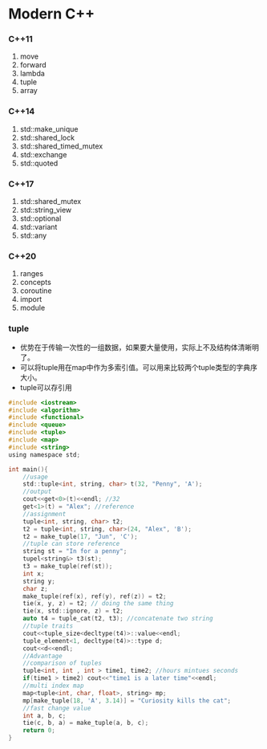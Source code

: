 # Modern C++
### C++11
1. move
2. forward
3. lambda
4. tuple
5. array
### C++14
1. std::make_unique
2. std::shared_lock
3. std::shared_timed_mutex
4. std::exchange
5. std::quoted
### C++17
1. std::shared_mutex
2. std::string_view
3. std::optional
4. std::variant
5. std::any
### C++20
1. ranges
2. concepts
3. coroutine
4. import
5. module
### tuple
- 优势在于传输一次性的一组数据，如果要大量使用，实际上不及结构体清晰明了。
- 可以将tuple用在map中作为多索引值。可以用来比较两个tuple类型的字典序大小。
- tuple可以存引用
```c
#include <iostream>
#include <algorithm>
#include <functional>
#include <queue>
#include <tuple>
#include <map>
#include <string>
using namespace std;

int main(){
    //usage
    std::tuple<int, string, char> t(32, "Penny", 'A');
    //output
    cout<<get<0>(t)<<endl; //32
    get<1>(t) = "Alex"; //reference
    //assignment 
    tuple<int, string, char> t2;
    t2 = tuple<int, string, char>(24, "Alex", 'B');
    t2 = make_tuple(17, "Jun", 'C');
    //tuple can store reference 
    string st = "In for a penny";
    tupel<string&> t3(st);
    t3 = make_tuple(ref(st));
    int x;
    string y;
    char z;
    make_tuple(ref(x), ref(y), ref(z)) = t2;
    tie(x, y, z) = t2; // doing the same thing
    tie(x, std::ignore, z) = t2;
    auto t4 = tuple_cat(t2, t3); //concatenate two string
    //tuple traits
    cout<<tuple_size<decltype(t4)>::value<<endl;
    tuple_element<1, decltype(t4)>::type d;
    cout<<d<<endl;
    //Advantage
    //comparison of tuples 
    tuple<int, int , int > time1, time2; //hours mintues seconds
    if(time1 > time2) cout<<"time1 is a later time"<<endl;
    //multi index map
    map<tuple<int, char, float>, string> mp;
    mp[make_tuple(18, 'A', 3.14)] = "Curiosity kills the cat";
    //fast change value
    int a, b, c;
    tie(c, b, a) = make_tuple(a, b, c);
    return 0;
}
```